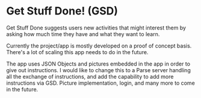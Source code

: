 # Get Stuff Done! (GSD)

Get Stuff Done suggests users new activities that might interest them by asking how much time they have and what they want to learn.

Currently the project/app is mostly developed on a proof of concept basis. There's a lot of scaling this app needs to do in the future.

The app uses JSON Objects and pictures embedded in the app in order to give out instructions. I would like to change this to a Parse server handling all the exchange of instructions, and add the capability to add more instructions via GSD. Picture implementation, login, and many more to come in the future. 
